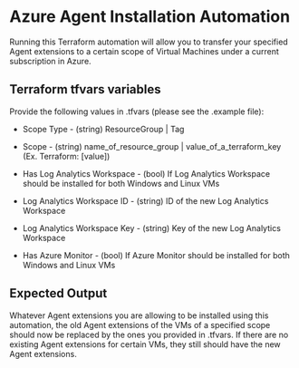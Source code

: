 # Azure Agent Installation Automation

Running this Terraform automation will allow you to transfer your specified Agent extensions to a certain scope of Virtual Machines under a current subscription in Azure.
## Terraform tfvars  variables

Provide the following values in .tfvars (please see the .example file):

- Scope Type - (string) ResourceGroup | Tag
- Scope - (string) name_of_resource_group | value_of_a_terraform_key (Ex. Terraform: [value])

- Has Log Analytics Workspace - (bool) If Log Analytics Workspace should be installed for both Windows and Linux VMs
- Log Analytics Workspace ID - (string) ID of the new Log Analytics Workspace
- Log Analytics Workspace Key - (string) Key of the new Log Analytics Workspace

- Has Azure Monitor - (bool) If Azure Monitor should be installed for both Windows and Linux VMs
## Expected Output

Whatever Agent extensions you are allowing to be installed using this automation, the old Agent extensions of the VMs of a specified scope should now be replaced by the ones you provided in .tfvars. If there are no existing Agent extensions for certain VMs, they still should have the new Agent extensions.